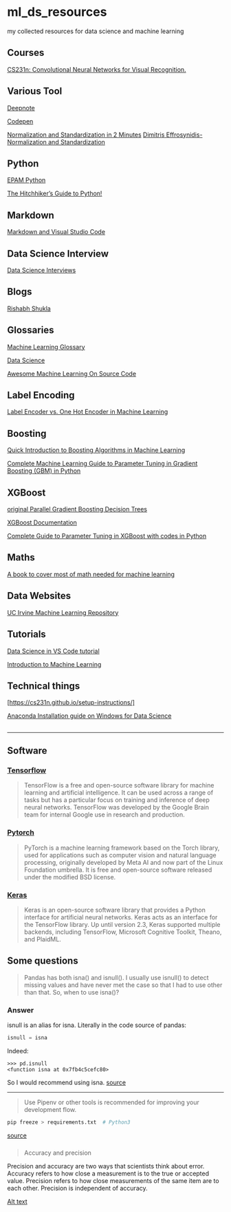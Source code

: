 # ml_ds_resources
my collected resources for data science and machine learning

## Courses
[CS231n: Convolutional Neural Networks for Visual Recognition.](https://cs231n.github.io/)

## Various Tool
[Deepnote](https://deepnote.com/)

[Codepen](https://codepen.io/)

[Normalization and Standardization in 2 Minutes](https://towardsdatascience.com/normalization-and-standardization-in-2-minutes-e0609a01e76)
[Dimitris Effrosynidis-Normalization and Standardization](https://deffro.github.io/tutorials/normalization-standardization/)
## Python
[EPAM Python](https://learn.epam.com/detailsPage?id=dce9b895-d4fc-4fe7-9d4c-999fa095d533)

[The Hitchhiker’s Guide to Python!](https://docs.python-guide.org/)

## Markdown
[Markdown and Visual Studio Code](https://code.visualstudio.com/docs/languages/markdown)

## Data Science Interview 
[Data Science Interviews](https://github.com/alexeygrigorev/data-science-interviews)

## Blogs
[Rishabh Shukla](http://rishy.github.io/)

## Glossaries
[Machine Learning Glossary](https://ml-cheatsheet.readthedocs.io/en/latest/index.html)

[Data Science](https://datasciencebook.ca/)

[Awesome Machine Learning On Source Code](https://github.com/src-d/awesome-machine-learning-on-source-code)

## Label Encoding
[Label Encoder vs. One Hot Encoder in Machine Learning](https://contactsunny.medium.com/label-encoder-vs-one-hot-encoder-in-machine-learning-3fc273365621)

## Boosting
[Quick Introduction to Boosting Algorithms in Machine Learning](https://www.analyticsvidhya.com/blog/2015/11/quick-introduction-boosting-algorithms-machine-learning/)

[Complete Machine Learning Guide to Parameter Tuning in Gradient Boosting (GBM) in Python](https://www.analyticsvidhya.com/blog/2016/02/complete-guide-parameter-tuning-gradient-boosting-gbm-python/)

## XGBoost
[original Parallel Gradient Boosting Decision Trees](http://zhanpengfang.github.io/418home.html)

[XGBoost Documentation](https://xgboost.readthedocs.io/en/stable/index.html)

[Complete Guide to Parameter Tuning in XGBoost with codes in Python](https://www.analyticsvidhya.com/blog/2016/03/complete-guide-parameter-tuning-xgboost-with-codes-python/)


## Maths
[A book to cover most of math needed for machine learning](https://www.cis.upenn.edu/~jean/math-deep.pdf)

## Data Websites
[UC Irvine Machine Learning Repository](https://archive-beta.ics.uci.edu/)

## Tutorials
[Data Science in VS Code tutorial](https://code.visualstudio.com/docs/datascience/data-science-tutorial)

[Introduction to Machine Learning](https://github.com/davifrossard/iml)

## Technical things
[https://cs231n.github.io/setup-instructions/]

[Anaconda Installation guide on Windows for Data Science](https://medium.com/@kiran.poudel/anaconda-installation-guide-on-windows-for-data-science-770eb18599c2)

[](https://jakevdp.github.io/blog/2017/12/05/installing-python-packages-from-jupyter/)

[](https://towardsdatascience.com/a-data-scientists-guide-to-python-virtual-environments-858841922f14)

[](https://towardsdatascience.com/setting-up-an-environment-for-machine-learning-with-conda-pip-tools-9e163cb13b92)

[](https://www.folkstalk.com/2022/10/how-to-update-python-using-anaconda-conda-with-code-examples.html)

[](https://towardsdatascience.com/pipenv-vs-conda-for-data-scientists-b9a372faf9d9)

[](https://www.machinelearningplus.com/deployment/conda-create-environment-and-everything-you-need-to-know-to-manage-conda-virtual-environment/)

[](https://stackoverflow.com/questions/64500342/creating-requirements-txt-in-pip-compatible-format-in-a-conda-virtual-environmen)

[](https://pythonforundergradengineers.com/new-virtual-environment-with-conda.html)
-----
-----

## Software
### [Tensorflow](https://www.tensorflow.org/)
>TensorFlow is a free and open-source software library for machine learning and artificial intelligence. It can be used across a range of tasks but has a particular focus on training and inference of deep neural networks. TensorFlow was developed by the Google Brain team for internal Google use in research and production.

### [Pytorch](https://pytorch.org/)
>PyTorch is a machine learning framework based on the Torch library, used for applications such as computer vision and natural language processing, originally developed by Meta AI and now part of the Linux Foundation umbrella. It is free and open-source software released under the modified BSD license.

### [Keras](https://keras.io/)
>Keras is an open-source software library that provides a Python interface for artificial neural networks. Keras acts as an interface for the TensorFlow library. Up until version 2.3, Keras supported multiple backends, including TensorFlow, Microsoft Cognitive Toolkit, Theano, and PlaidML.

## Some questions
> Pandas has both isna() and isnull(). I usually use isnull() to detect missing values and have never met the case so that I had to use other than that. So, when to use isna()?
### Answer
isnull is an alias for isna. Literally in the code source of pandas:
```python
isnull = isna
```
Indeed:
```
>>> pd.isnull
<function isna at 0x7fb4c5cefc80>
```
So I would recommend using isna.
[source](https://stackoverflow.com/questions/52086574/pandas-isna-and-isnull-what-is-the-difference)

----

>Use Pipenv or other tools is recommended for improving your development flow.
```python
pip freeze > requirements.txt  # Python3
```
[source](https://stackoverflow.com/questions/31684375/automatically-create-requirements-txt)

### 
> Accuracy and precision

Precision and accuracy are two ways that scientists think about error. Accuracy refers to how close a measurement is to the true or accepted value. Precision refers to how close measurements of the same item are to each other. Precision is independent of accuracy.

[Alt text](image/precsionvsaccuracy_crashcourse-579x600.png)